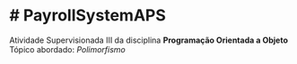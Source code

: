 <h1># PayrollSystemAPS</h1>
Atividade Supervisionada III da disciplina <b>Programação Orientada a Objeto</b>
Tópico abordado: <i>Polimorfismo</i>
